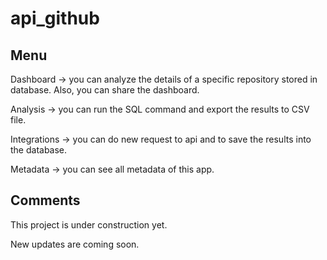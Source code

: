 # api_github

## Menu

Dashboard -> you can analyze the details of a specific repository stored in database. Also, you can share the dashboard.

Analysis -> you can run the SQL command and export the results to CSV file.

Integrations -> you can do new request to api and to save the results into the database.

Metadata -> you can see all metadata of this app.

## Comments

This project is under construction yet.

New updates are coming soon.